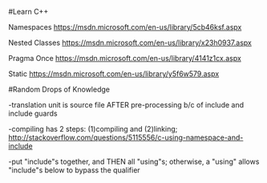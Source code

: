 #Learn C++

Namespaces      https://msdn.microsoft.com/en-us/library/5cb46ksf.aspx

Nested Classes  https://msdn.microsoft.com/en-us/library/x23h0937.aspx

Pragma Once			https://msdn.microsoft.com/en-us/library/4141z1cx.aspx

Static					https://msdn.microsoft.com/en-us/library/y5f6w579.aspx



#Random Drops of Knowledge

-translation unit is source file AFTER pre-processing b/c of include and include guards 

-compiling has 2 steps: (1)compiling and (2)linking;  http://stackoverflow.com/questions/5115556/c-using-namespace-and-include

-put "include"s together, and THEN all "using"s; otherwise, a "using" allows "include"s below to bypass the qualifier 
